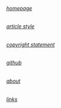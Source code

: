 ###### &emsp;&emsp;[homepage](/#/)
###### &emsp;&emsp;[article style](/写作原则.md)
###### &emsp;&emsp;[copyright statement](/版权声明.md)
###### &emsp;&emsp;[github](https://github.com/tgbamg)
###### &emsp;&emsp;[about](/about.md)
###### &emsp;&emsp;[links](/zh-cn/)
